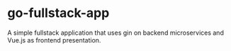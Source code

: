 # go-fullstack-app
A simple fullstack application that uses gin on backend microservices and Vue.js as frontend presentation.
